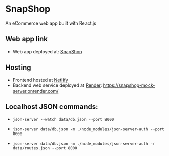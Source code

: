 # SnapShop

An eCommerce web app built with React.js

## Web app link

- Web app deployed at: [SnapShop](https://snapshop-ul.netlify.app/)

## Hosting

- Frontend hosted at [Netlify](https://www.netlify.com/)
- Backend web service deployed at [Render](https://render.com/): https://snapshop-mock-server.onrender.com/

## Localhost JSON commands:

<!-- JSON Server -->
- `json-server --watch data/db.json --port 8000`

<!-- JSON Server and Auth -->
- `json-server data/db.json -m ./node_modules/json-server-auth --port 8000`

<!-- JSON Server and Auth with routes -->
- `json-server data/db.json -m ./node_modules/json-server-auth -r data/routes.json --port 8000`
